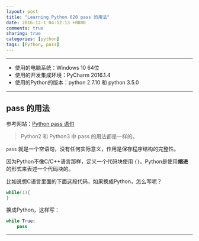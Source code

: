 ```yaml
---
layout: post
title: "Learning Python 020 pass 的用法"
date: 2016-12-1 04:12:13 +0800
comments: true
sharing: true
categories: [python]
tags: [Python, pass]
---
```



---

* 使用的电脑系统：Windows 10 64位
* 使用的开发集成环境：PyCharm 2016.1.4
* 使用的Python的版本：python 2.7.10 和 python 3.5.0

---

## pass 的用法

参考网站：[Python pass 语句](http://www.runoob.com/python/python-pass-statement.html)

> Python2 和 Python3 中 pass 的用法都是一样的。

`pass` 就是一个空语句，没有任何实际意义，作用是保存程序结构的完整性。

因为Python不像C/C++语言那样，定义一个代码块使用 `{}`。Python是使用**缩进**的形式来表述一个代码块的。

比如说想C语言里面的下面这段代码，如果换成Python，怎么写呢？

```cpp
while(1){
}
```

换成Python，这样写：

```python
while True:
	pass
```


----------
